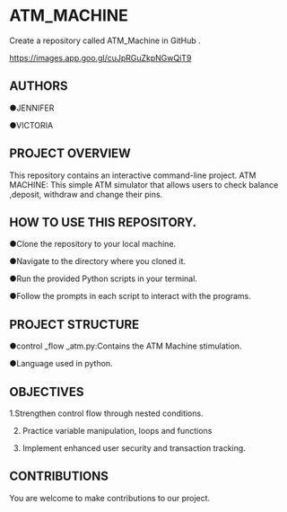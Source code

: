 # ATM_MACHINE



Create a repository called ATM_Machine in GitHub .

https://images.app.goo.gl/cuJpRGuZkpNGwQiT9


## AUTHORS 

●JENNIFER 


●VICTORIA 

## PROJECT OVERVIEW 

This repository contains an interactive command-line project. 
ATM MACHINE:
This simple ATM simulator that allows users to check balance ,deposit, withdraw and change their pins.



 ## HOW TO USE THIS REPOSITORY. 

●Clone the repository to your local machine. 

●Navigate to the directory where you cloned it. 

●Run the provided Python scripts in your terminal. 

●Follow the prompts in each script to interact with the programs. 


## PROJECT STRUCTURE 
●control _flow _atm.py:Contains the ATM Machine stimulation. 

●Language used in python. 


## OBJECTIVES 
1.Strengthen control flow through nested conditions. 

2. Practice variable manipulation, loops and functions

3. Implement enhanced user security and transaction tracking. 



## CONTRIBUTIONS

You are welcome to make contributions to our project. 


